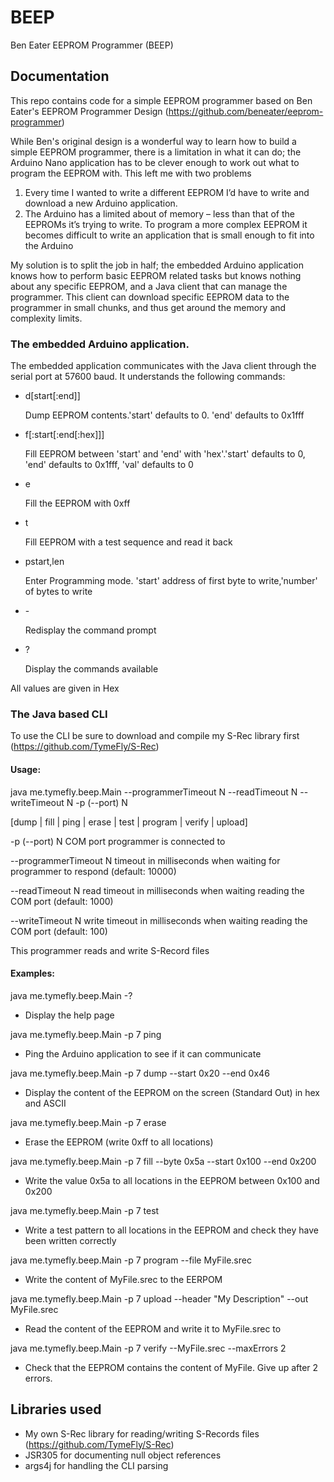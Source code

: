 # BEEP
Ben Eater EEPROM Programmer (BEEP)


## Documentation

This repo contains code for a simple EEPROM programmer based on Ben Eater's EEPROM Programmer Design 
(https://github.com/beneater/eeprom-programmer)

While Ben's original design is a wonderful way to learn how to build a simple EEPROM programmer, there is 
a limitation in what it can do; the Arduino Nano application has to be clever enough to work out what to program the 
EEPROM with. This left me with two problems

1.	Every time I wanted to write a different EEPROM I’d have to write and download a new Arduino application.
2.	The Arduino has a limited about of memory – less than that of the EEPROMs it’s trying to write. 
    To program a more complex EEPROM it becomes difficult to write an application that is small enough to 
	fit into the Arduino


My solution is to split the job in half; the embedded Arduino application knows how to perform basic EEPROM
related tasks but knows nothing about any specific EEPROM, and a Java client that can manage the programmer. 
This client can download specific EEPROM data to the programmer in small chunks, and thus get around the 
memory and complexity limits.


### The embedded Arduino application.

The embedded application communicates with the Java client through the serial port at 57600 baud.
It understands the following commands:

* d[start[:end]]

  Dump EEPROM contents.'start' defaults to 0. 'end' defaults to 0x1fff

* f[:start[:end[:hex]]]  

  Fill EEPROM between 'start' and 'end' with 'hex'.'start' defaults to 0, 'end' defaults to 0x1fff, 'val' defaults to 0

* e

  Fill the EEPROM with 0xff

* t

  Fill EEPROM with a test sequence and read it back

* pstart,len            

  Enter Programming mode. 'start' address of first byte to write,'number' of bytes to write
  
* \-                    

  Redisplay the command prompt
						
* \?

  Display the commands available

All values are given in Hex


### The Java based CLI 

To use the CLI be sure to download and compile my S-Rec library first (https://github.com/TymeFly/S-Rec)

#### Usage:
  java me.tymefly.beep.Main  --programmerTimeout N --readTimeout N --writeTimeout N -p (--port) N

 [dump | fill | ping | erase | test | program | verify | upload]

-p (--port) N            COM port programmer is connected to

--programmerTimeout N    timeout in milliseconds when waiting  for programmer to respond (default:  10000)

--readTimeout N          read timeout in milliseconds when waiting reading the COM port  (default: 1000)

--writeTimeout N         write timeout in milliseconds when waiting reading the COM port (default: 100)

This programmer reads and write S-Record files
			

#### Examples:

 java me.tymefly.beep.Main  -?   
-	Display the help page

 java me.tymefly.beep.Main  -p 7 ping
-	Ping the Arduino application to see if it can communicate

 java me.tymefly.beep.Main  -p 7 dump --start 0x20 --end 0x46
-	Display the content of the EEPROM on the screen (Standard Out) in hex and ASCII 

 java me.tymefly.beep.Main  -p 7 erase
-	Erase the EEPROM (write 0xff to all locations)

 java me.tymefly.beep.Main  -p 7 fill --byte 0x5a --start 0x100 --end 0x200
-	Write the value 0x5a to all locations in the EEPROM between 0x100 and 0x200

 java me.tymefly.beep.Main  -p 7 test
-	Write a test pattern to all locations in the EEPROM and check they have been written correctly

 java me.tymefly.beep.Main  -p 7 program --file MyFile.srec
-	Write the content of MyFile.srec to the EERPOM

 java me.tymefly.beep.Main  -p 7 upload --header "My Description" --out MyFile.srec
-	Read the content of the EEPROM and write it to MyFile.srec to 

 java me.tymefly.beep.Main  -p 7 verify --MyFile.srec --maxErrors 2
-	Check that the EEPROM contains the content of MyFile. Give up after 2 errors.


	
## Libraries used

* My own S-Rec library for reading/writing S-Records files (https://github.com/TymeFly/S-Rec)
* JSR305 for documenting null object references
* args4j for handling the CLI parsing
